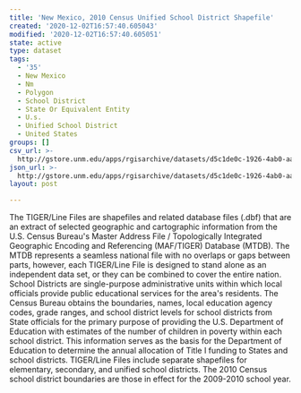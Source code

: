 ```yaml
---
title: 'New Mexico, 2010 Census Unified School District Shapefile'
created: '2020-12-02T16:57:40.605043'
modified: '2020-12-02T16:57:40.605051'
state: active
type: dataset
tags:
  - '35'
  - New Mexico
  - Nm
  - Polygon
  - School District
  - State Or Equivalent Entity
  - U.s.
  - Unified School District
  - United States
groups: []
csv_url: >-
  http://gstore.unm.edu/apps/rgisarchive/datasets/d5c1de0c-1926-4ab0-aa5e-25e934ad141c/tl_2010_35_unsd10.derived.csv
json_url: >-
  http://gstore.unm.edu/apps/rgisarchive/datasets/d5c1de0c-1926-4ab0-aa5e-25e934ad141c/tl_2010_35_unsd10.derived.json
layout: post

---
```

The TIGER/Line Files are shapefiles and related database files (.dbf) that are an extract of selected geographic and cartographic information from the U.S. Census Bureau's Master Address File / Topologically Integrated Geographic Encoding and Referencing (MAF/TIGER) Database (MTDB).  The MTDB represents a seamless national file with no overlaps or gaps between parts, however, each TIGER/Line File is designed to stand alone as an independent data set, or they can be combined to cover the entire nation.  School Districts are single-purpose administrative units within which local officials provide public educational services for the area's residents.  The Census Bureau obtains the boundaries, names, local education agency codes, grade ranges, and school district levels for school districts from State officials for the primary purpose of providing the U.S. Department of Education with estimates of the number of children in poverty within each school district.  This information serves as the basis for the Department of Education to determine the annual allocation of Title I funding to States and school districts.  TIGER/Line Files include separate shapefiles for elementary, secondary, and unified school districts.  The 2010 Census school district boundaries are those in effect for the 2009-2010 school year.  

